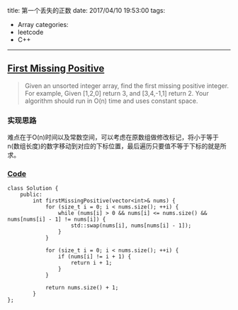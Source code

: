 title: 第一个丢失的正数
date: 2017/04/10 19:53:00
tags:
- Array
categories:
- leetcode
- C++

---
## [First Missing Positive](https://leetcode.com/problems/first-missing-positive/)
> Given an unsorted integer array, find the first missing positive integer.
> For example,
> Given [1,2,0] return 3,
> and [3,4,-1,1] return 2.
> Your algorithm should run in O(n) time and uses constant space.

### 实现思路
难点在于O(n)时间以及常数空间，可以考虑在原数组做修改标记，将小于等于n(数组长度)的数字移动到对应的下标位置，最后遍历只要值不等于下标的就是所求。

### [Code](https://github.com/Finalcheat/leetcode/blob/master/src/First-Missing-Positive.cpp)
```
class Solution {
    public:
        int firstMissingPositive(vector<int>& nums) {
            for (size_t i = 0; i < nums.size(); ++i) {
                while (nums[i] > 0 && nums[i] <= nums.size() && nums[nums[i] - 1] != nums[i]) {
                    std::swap(nums[i], nums[nums[i] - 1]);
                }
            }

            for (size_t i = 0; i < nums.size(); ++i) {
                if (nums[i] != i + 1) {
                    return i + 1;
                }
            }

            return nums.size() + 1;
        }
};
```
